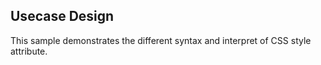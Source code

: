 ## Usecase Design

This sample demonstrates the different syntax and interpret of CSS style attribute.
